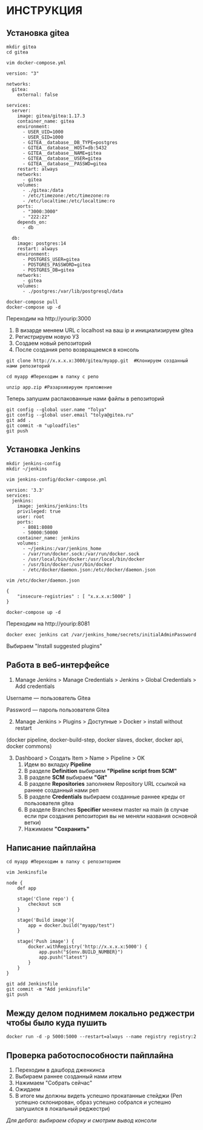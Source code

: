 # ИНСТРУКЦИЯ

## Установка gitea

```console
mkdir gitea
cd gitea

```
```console
vim docker-compose.yml
```

```console
version: "3"

networks:
  gitea:
    external: false

services:
  server:
    image: gitea/gitea:1.17.3
    container_name: gitea
    environment:
      - USER_UID=1000
      - USER_GID=1000
      - GITEA__database__DB_TYPE=postgres
      - GITEA__database__HOST=db:5432
      - GITEA__database__NAME=gitea
      - GITEA__database__USER=gitea
      - GITEA__database__PASSWD=gitea
    restart: always
    networks:
      - gitea 
    volumes:
      - ./gitea:/data
      - /etc/timezone:/etc/timezone:ro
      - /etc/localtime:/etc/localtime:ro
    ports:
      - "3000:3000"
      - "222:22"
    depends_on:
      - db

  db:
    image: postgres:14
    restart: always
    environment:
      - POSTGRES_USER=gitea
      - POSTGRES_PASSWORD=gitea
      - POSTGRES_DB=gitea
    networks:
      - gitea
    volumes:
      - ./postgres:/var/lib/postgresql/data
```
```console
docker-compose pull
docker-compose up -d
```
Переходим на http://yourip:3000

1. В визарде меняем URL с localhost на ваш ip и инициализируем gitea
2. Регистрируем новую УЗ
3. Создаем новый репозиторий
4. После создания репо возвращаемся в консоль
```console
git clone http://x.x.x.x:3000/gitea/myapp.git  #Клонируем созданный нами репозиторий
```
```console
cd myapp #Переходим в папку с репо
```
```console
unzip app.zip #Разархивируем приложение
```
Теперь запушим распакованные нами файлы в репозиторий
```console
git config --global user.name "Tolya"
git config --global user.email "tolya@gitea.ru"
git add .
git commit -m "uploadfiles"
git push 
```
## Установка Jenkins

```console
mkdir jenkins-config
mkdir ~/jenkins
```
```console
vim jenkins-config/docker-compose.yml
```
```console
version: '3.3'
services:
  jenkins:
    image: jenkins/jenkins:lts
    privileged: true
    user: root
    ports:
      - 8081:8080
      - 50000:50000
    container_name: jenkins
    volumes:
      - ~/jenkins:/var/jenkins_home
      - /var/run/docker.sock:/var/run/docker.sock
      - /usr/local/bin/docker:/usr/local/bin/docker
      - /usr/bin/docker:/usr/bin/docker
      - /etc/docker/daemon.json:/etc/docker/daemon.json
```
```console
vim /etc/docker/daemon.json
```
```console
{
    "insecure-registries" : [ "x.x.x.x:5000" ]
}
```
```console
docker-compose up -d
```
Переходим на http://yourip:8081

```console
docker exec jenkins cat /var/jenkins_home/secrets/initialAdminPassword
```
Выбираем "Install suggested plugins"

## Работа в веб-интерфейсе 

1. Manage Jenkins > Manage Credentials > Jenkins > Global Credentials > Add credentials

Username — пользователь Gitea

Password — пароль пользователя  Gitea

2. Manage Jenkins > Plugins > Доступные > Docker > install without restart

(docker pipeline, docker-build-step, docker slaves, docker, docker api, docker commons)

3. Dashboard > Создать Item > Name > Pipeline > OK
   1. Идем во вкладку **Pipeline**
   2. В разделе **Definition** выбираем **"Pipeline script from SCM"**
   3. В разделе **SCM** выбираем **"Git"**
   4. В разделе **Repositories** заполняем Repository URL ссылкой на раннее созданный нами реп
   5. В разделе **Credentials** выбираем созданные раннее креды от пользователя gitea
   6. В разделе Branches **Specifier** меняем master на main (в случае если при создания репозитория вы не меняли названия основной ветки) 
   7. Нажимаем **"Сохранить"**

## Написание пайплайна

```console
cd myapp #Переходим в папку с репозиторием
```
```console
vim Jenkinsfile
```
```console
node {
    def app

    stage('Clone repo') {
        checkout scm
    }

    stage('Build image'){
        app = docker.build("myapp/test")
    }

    stage('Push image') {
        docker.withRegistry('http://x.x.x.x:5000') {
            app.push("${env.BUILD_NUMBER}")
            app.push("latest")
        }
    }
}
```
```console
git add Jenkinsfile
git commit -m "Add jenkinsfile"
git push
```
## Между делом поднимем локально реджестри чтобы было куда пушить

```console
docker run -d -p 5000:5000 --restart=always --name registry registry:2
```

## Проверка работоспособности пайплайна

1. Переходим в дашборд дженкинса
2. Выбираем раннее созданный нами итем
3. Нажимаем "Собрать сейчас"
4. Ожидаем
5. В итоге мы должны видеть успешно прокатанные стейджи (Реп успешно склонирован, образ успешно собрался и успешно запушился в локальный реджестри)

*Для дебага: выбираем сборку и смотрим вывод консоли*

